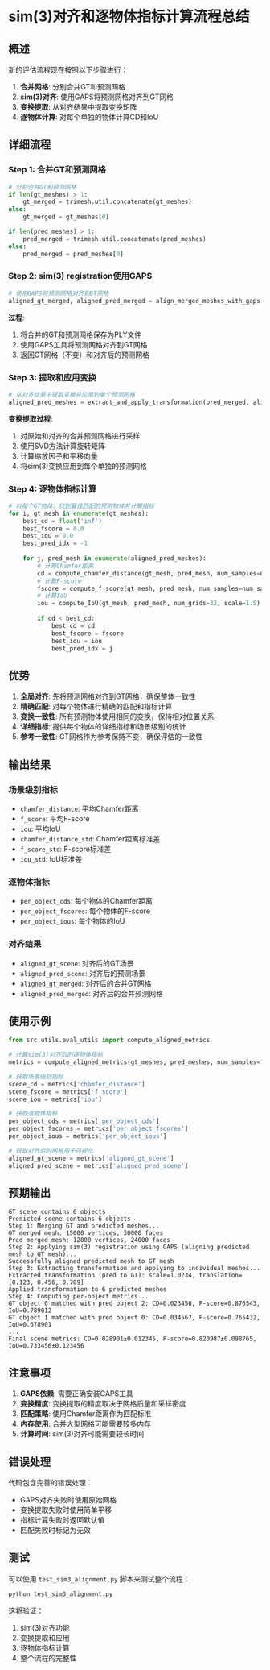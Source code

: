# sim(3)对齐和逐物体指标计算流程总结

## 概述

新的评估流程现在按照以下步骤进行：
1. **合并网格**: 分别合并GT和预测网格
2. **sim(3)对齐**: 使用GAPS将预测网格对齐到GT网格
3. **变换提取**: 从对齐结果中提取变换矩阵
4. **逐物体计算**: 对每个单独的物体计算CD和IoU

## 详细流程

### Step 1: 合并GT和预测网格

```python
# 分别合并GT和预测网格
if len(gt_meshes) > 1:
    gt_merged = trimesh.util.concatenate(gt_meshes)
else:
    gt_merged = gt_meshes[0]

if len(pred_meshes) > 1:
    pred_merged = trimesh.util.concatenate(pred_meshes)
else:
    pred_merged = pred_meshes[0]
```

### Step 2: sim(3) registration使用GAPS

```python
# 使用GAPS将预测网格对齐到GT网格
aligned_gt_merged, aligned_pred_merged = align_merged_meshes_with_gaps(gt_merged, pred_merged)
```

**过程**:
1. 将合并的GT和预测网格保存为PLY文件
2. 使用GAPS工具将预测网格对齐到GT网格
3. 返回GT网格（不变）和对齐后的预测网格

### Step 3: 提取和应用变换

```python
# 从对齐结果中提取变换并应用到单个预测网格
aligned_pred_meshes = extract_and_apply_transformation(pred_merged, aligned_pred_merged, pred_meshes)
```

**变换提取过程**:
1. 对原始和对齐的合并预测网格进行采样
2. 使用SVD方法计算旋转矩阵
3. 计算缩放因子和平移向量
4. 将sim(3)变换应用到每个单独的预测网格

### Step 4: 逐物体指标计算

```python
# 对每个GT物体，找到最佳匹配的预测物体并计算指标
for i, gt_mesh in enumerate(gt_meshes):
    best_cd = float('inf')
    best_fscore = 0.0
    best_iou = 0.0
    best_pred_idx = -1
    
    for j, pred_mesh in enumerate(aligned_pred_meshes):
        # 计算Chamfer距离
        cd = compute_chamfer_distance(gt_mesh, pred_mesh, num_samples=num_samples//len(gt_meshes))
        # 计算F-score
        fscore = compute_f_score(gt_mesh, pred_mesh, num_samples=num_samples//len(gt_meshes), threshold=0.1)
        # 计算IoU
        iou = compute_IoU(gt_mesh, pred_mesh, num_grids=32, scale=1.5)
        
        if cd < best_cd:
            best_cd = cd
            best_fscore = fscore
            best_iou = iou
            best_pred_idx = j
```

## 优势

1. **全局对齐**: 先将预测网格对齐到GT网格，确保整体一致性
2. **精确匹配**: 对每个物体进行精确的匹配和指标计算
3. **变换一致性**: 所有预测物体使用相同的变换，保持相对位置关系
4. **详细指标**: 提供每个物体的详细指标和场景级别的统计
5. **参考一致性**: GT网格作为参考保持不变，确保评估的一致性

## 输出结果

### 场景级别指标
- `chamfer_distance`: 平均Chamfer距离
- `f_score`: 平均F-score
- `iou`: 平均IoU
- `chamfer_distance_std`: Chamfer距离标准差
- `f_score_std`: F-score标准差
- `iou_std`: IoU标准差

### 逐物体指标
- `per_object_cds`: 每个物体的Chamfer距离
- `per_object_fscores`: 每个物体的F-score
- `per_object_ious`: 每个物体的IoU

### 对齐结果
- `aligned_gt_scene`: 对齐后的GT场景
- `aligned_pred_scene`: 对齐后的预测场景
- `aligned_gt_merged`: 对齐后的合并GT网格
- `aligned_pred_merged`: 对齐后的合并预测网格

## 使用示例

```python
from src.utils.eval_utils import compute_aligned_metrics

# 计算sim(3)对齐后的逐物体指标
metrics = compute_aligned_metrics(gt_meshes, pred_meshes, num_samples=10000)

# 获取场景级别指标
scene_cd = metrics['chamfer_distance']
scene_fscore = metrics['f_score']
scene_iou = metrics['iou']

# 获取逐物体指标
per_object_cds = metrics['per_object_cds']
per_object_fscores = metrics['per_object_fscores']
per_object_ious = metrics['per_object_ious']

# 获取对齐后的网格用于可视化
aligned_gt_scene = metrics['aligned_gt_scene']
aligned_pred_scene = metrics['aligned_pred_scene']
```

## 预期输出

```
GT scene contains 6 objects
Predicted scene contains 6 objects
Step 1: Merging GT and predicted meshes...
GT merged mesh: 15000 vertices, 30000 faces
Pred merged mesh: 12000 vertices, 24000 faces
Step 2: Applying sim(3) registration using GAPS (aligning predicted mesh to GT mesh)...
Successfully aligned predicted mesh to GT mesh
Step 3: Extracting transformation and applying to individual meshes...
Extracted transformation (pred to GT): scale=1.0234, translation=[0.123, 0.456, 0.789]
Applied transformation to 6 predicted meshes
Step 4: Computing per-object metrics...
GT object 0 matched with pred object 2: CD=0.023456, F-score=0.876543, IoU=0.789012
GT object 1 matched with pred object 0: CD=0.034567, F-score=0.765432, IoU=0.678901
...
Final scene metrics: CD=0.028901±0.012345, F-score=0.820987±0.098765, IoU=0.733456±0.123456
```

## 注意事项

1. **GAPS依赖**: 需要正确安装GAPS工具
2. **变换精度**: 变换提取的精度取决于网格质量和采样密度
3. **匹配策略**: 使用Chamfer距离作为匹配标准
4. **内存使用**: 合并大型网格可能需要较多内存
5. **计算时间**: sim(3)对齐可能需要较长时间

## 错误处理

代码包含完善的错误处理：
- GAPS对齐失败时使用原始网格
- 变换提取失败时使用简单平移
- 指标计算失败时返回默认值
- 匹配失败时标记为无效

## 测试

可以使用 `test_sim3_alignment.py` 脚本来测试整个流程：

```bash
python test_sim3_alignment.py
```

这将验证：
1. sim(3)对齐功能
2. 变换提取和应用
3. 逐物体指标计算
4. 整个流程的完整性
